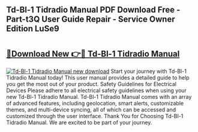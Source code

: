 ## Td-Bl-1 Tidradio Manual PDF Download Free - Part-t3Q User Guide Repair - Service Owner Edition LuSe9

# <h2><a href="http://bc39876.oget.top/?id=Td-Bl-1+Tidradio+Manual">🔗Download New 👉🔴 Td-Bl-1 Tidradio Manual</a></h2>

[![Td-Bl-1 Tidradio Manual new download](https://i.imgur.com/5g1atiW.png)](http://bc39876.oget.top/?id=Td-Bl-1+Tidradio+Manual)
Start your journey with Td-Bl-1 Tidradio Manual today! This user manual provides a detailed guide to help you get the most out of your product. Safety Guidelines for Electrical Devices Please adhere to all electrical safety guidelines when using your new Td-Bl-1 Tidradio Manual. Td-Bl-1 Tidradio Manual comes with an array of advanced features, including geolocation, smart alerts, customizable themes, and multi-device syncing, all of which can be accessed and customized through the user interface. Thank You for Choosing Td-Bl-1 Tidradio Manual. We are excited to be part of your journey.
